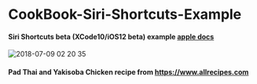 # CookBook-Siri-Shortcuts-Example
#### Siri Shortcuts beta (XCode10/iOS12 beta) example [apple docs](https://developer.apple.com/documentation/sirikit/accelerating_app_interactions_with_shortcuts)
![2018-07-09 02 20 35](https://user-images.githubusercontent.com/1745000/42423140-561c998a-831f-11e8-8092-909dee7a382f.jpg)
#### Pad Thai and Yakisoba Chicken recipe from https://www.allrecipes.com
